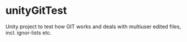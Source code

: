 # unityGitTest
Unity project to test how GIT works and deals with multiuser edited files, incl. ignor-lists etc. 
